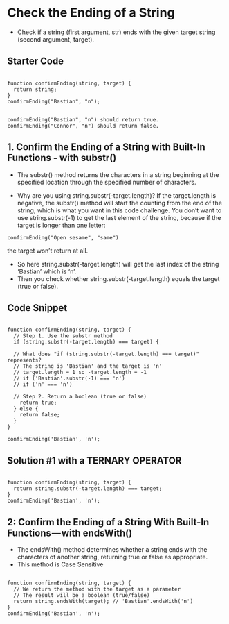 # **Check the Ending of a String**
- Check if a string (first argument, str) ends with the given target string (second argument, target).

## **Starter Code**

````

function confirmEnding(string, target) {
  return string;
}
confirmEnding("Bastian", "n");


confirmEnding("Bastian", "n") should return true.
confirmEnding("Connor", "n") should return false.

````

## **1. Confirm the Ending of a String with Built-In Functions - with substr()**
- The substr() method returns the characters in a string beginning at the specified location through the specified number of characters.

- Why are you using string.substr(-target.length)?
 If the target.length is negative, the substr() method will start the counting from the end of the string, which is what you want in this code challenge. You don’t want to use string.substr(-1) to get the last element of the string, because if the target is longer than one letter:

````
confirmEnding("Open sesame", "same")

````
the target won’t return at all.

- So here string.substr(-target.length) will get the last index of the string ‘Bastian’ which is ‘n’.
- Then you check whether string.substr(-target.length) equals the target (true or false).

## Code Snippet
````

function confirmEnding(string, target) {
  // Step 1. Use the substr method
  if (string.substr(-target.length) === target) {

  // What does "if (string.substr(-target.length) === target)" represents?
  // The string is 'Bastian' and the target is 'n'
  // target.length = 1 so -target.length = -1
  // if ('Bastian'.substr(-1) === 'n')
  // if ('n' === 'n')

  // Step 2. Return a boolean (true or false)
    return true;
  } else {
    return false;
  }
}

confirmEnding('Bastian', 'n');

````

## **Solution #1 with a TERNARY OPERATOR**

````

function confirmEnding(string, target) {
  return string.substr(-target.length) === target;
}
confirmEnding('Bastian', 'n');

````

## **2: Confirm the Ending of a String With Built-In Functions — with endsWith()**
- The endsWith() method determines whether a string ends with the characters of another string, returning true or false as appropriate.
- This method is Case Sensitive

````

function confirmEnding(string, target) {
  // We return the method with the target as a parameter
  // The result will be a boolean (true/false)
  return string.endsWith(target); // 'Bastian'.endsWith('n')
}
confirmEnding('Bastian', 'n');

````
